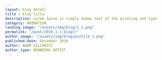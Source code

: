 ```yaml
---
layout: blog_detail
title : blog title
description: Lorem Ipsum is simply dummy text of the printing and type setting industry. Dummy text of the...
category: ANIMATION
landing_image: "/assets/img/blog/1_1.png"
permalink: "/post/2016-1-1-blog7/"
author_image: "/assets/img/blog/profile_1.png"
published-date: December 2016
author: ADAM GILCHRIST
author_type: BRANDING ARTIST
---
```



